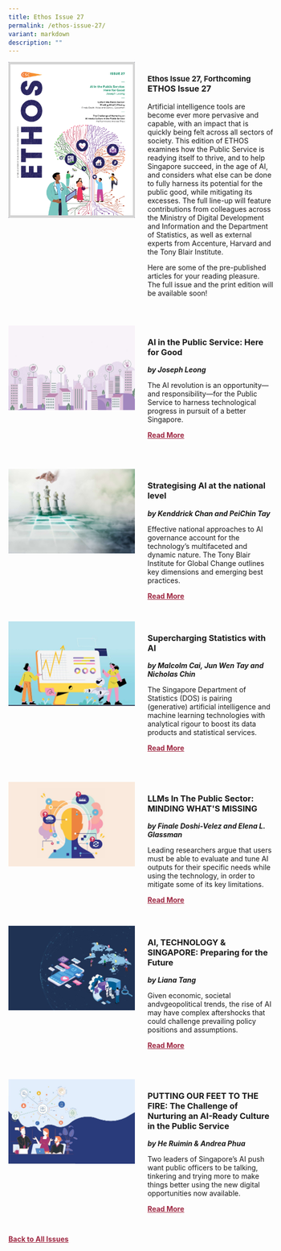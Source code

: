 ```yaml
---
title: Ethos Issue 27
permalink: /ethos-issue-27/
variant: markdown
description: ""
---
```

<style>
table
{ 
border-collapse: separate; 
border-spacing: 30px 10px;
}	
	
.back a
{
	color: #9f2943;
	font-weight: bold;
	}
	


.text
{
	width: 50%;
}	
	
.img1 img
{
margin-top:25px;	
}	
	
.img img
{
margin-top:15px;	
}		
	
	
.cat
{
font-size: 15px;	
}
	
td
{
	border-style : hidden!important;
}
	

#editorial,#section-1,#section-2,#section-3,#section-4
{
	border-bottom: 0.5px solid black;
}
	

.button1 a
{
	color: #9f2943;
	font-weight:bold;
}
	

.grid-container {
	display: grid;
	grid-template-columns: 50% 50%;
	grid-column-gap: 5%;
	margin-bottom: 5%;
	}	
	
@media only screen and (max-width: 600px) {
	.grid-container {
		display: block;
	}
}	
</style>
<div class="grid-container">
        <div><img src="/images/Ethos_Images/Ethos_Issue_27/Ethos_Issue_27_b.jpg"></div>
	<div><h3><span class="cat">Ethos Issue 27, Forthcoming</span>
            <br>ETHOS Issue 27</h3>	
            <p>Artificial intelligence tools are become ever more pervasive and capable, with an impact that is quickly being felt across all sectors of society. This edition of ETHOS examines how the Public Service is readying itself to thrive, and to help Singapore succeed, in the age of AI, and considers what else can be done to fully harness its potential for the public good, while mitigating its excesses. The full line-up will feature contributions from colleagues across the Ministry of Digital Development and Information and the Department of Statistics, as well as external experts from Accenture, Harvard and the Tony Blair Institute.</p>
<p> Here are some of the pre-published articles for your reading pleasure. The full issue and the print edition will be available soon!</p>
            
            
   <div class="button1"><a href=""></a></div></div>
    </div>
    
   <br>
    
<div class="grid-container">
        <div><img src="/images/Ethos_Images/Ethos_Issue_27/AI_in_the_Public_Service_Teaser.jpg"></div>
        <div><h3>AI in the Public Service: Here for Good</h3>
            <b><i>by Joseph Leong</i></b>

               
<p>The AI revolution is an opportunity—and responsibility—for the Public Service to harness technological progress in pursuit of a better Singapore.</p>	
            
<div class="button1"><a href="/ai-in-the-public-service-here-for-good/">Read More</a></div> <br></div></div>

 <br>   
 <div class="grid-container">
        <div><img src="/images/Ethos_Images/Ethos_Issue_27/Strategising_AI_at_the_National_Level_Teaser.jpg"></div>
        <div><h3>Strategising AI at the national level</h3>
            <b><i>by Kenddrick Chan and PeiChin Tay</i></b>
            
<p>Effective national approaches to AI governance account for the technology’s multifaceted and dynamic nature. The Tony Blair Institute for Global Change outlines key dimensions and emerging best practices.</p>	
            
<div class="button1"><a href="/strategising-ai-at-the-national-level/">Read More</a></div><br></div>
    </div>
<div class="grid-container">
        <div><img src="/images/Ethos_Images/Ethos_Issue_27/Supercharging_AI_with_Statistics_Teaser.jpg"></div>
        <div><h3>Supercharging Statistics with AI  </h3>
            <b><i>by Malcolm Cai, Jun Wen Tay and Nicholas Chin</i></b>
            
<p>The Singapore Department of Statistics (DOS) is pairing (generative) artificial intelligence and machine learning technologies with analytical rigour to boost its data products and statistical services.</p>	
            
<div class="button1"><a href="/supercharging-statistics-with-ai/">Read More</a></div><br></div>
    </div>
		
		
		
 <br>   


<div class="grid-container">
        <div><img src="/images/Ethos_Images/Ethos_Issue_27/LLMS_int_the_Public_Sector_teaser.jpg"></div>
        <div><h3>LLMs In The Public Sector: MINDING WHAT'S MISSING</h3>
            <b><i>by Finale Doshi-Velez and Elena L. Glassman</i></b>
            
<p>Leading researchers argue that users must be able to evaluate and tune AI outputs for their specific needs while using the technology, in order to mitigate some of its key limitations.</p>	
            
<div class="button1"><a href="/llms-in-the-public-sector-minding-what-s-missing/">Read More</a></div><br></div>
    </div>
		
		
		
<div class="grid-container">
        <div><img src="/images/Ethos_Images/Ethos_Issue_27/Ai_Technology_Singapore_teaser.jpg"></div>
        <div><h3> AI, TECHNOLOGY &amp; SINGAPORE: Preparing for the Future</h3>
            <b><i>by Liana Tang</i></b>
            
<p>Given economic, societal andvgeopolitical trends, the rise of AI may have complex aftershocks that could challenge prevailing policy positions and assumptions.</p>	
            
<div class="button1"><a href="/ai-technology-singapore-preparing-for-the-future/">Read More</a></div><br></div>
    </div>	

		
 <br>   


<div class="grid-container">
        <div><img src="/images/Ethos_Images/Ethos_Issue_27/putting_our_feet_teaser.jpg"></div>
        <div><h3>PUTTING OUR FEET TO THE FIRE: The Challenge of Nurturing an AI-Ready Culture in the Public Service</h3>
            <b><i>by He Ruimin &amp; Andrea Phua</i></b>
            
<p>Two leaders of Singapore’s AI push want public officers to be talking, tinkering and trying more to make things better using the new digital opportunities now available.</p>	
            
<div class="button1"><a href="/putting-our-feet-to-the-fire-the-challenge-of-nurturing-an-ai-ready-culture-in-the-public-service/">Read More</a></div><br></div>
    </div>	










<div class="back">
<a href="/all-issues/">Back to All Issues</a>
</div>